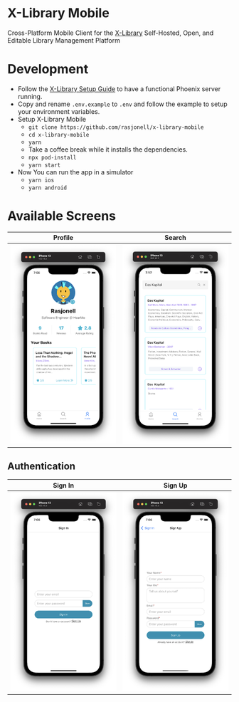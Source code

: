 # X-Library Mobile

Cross-Platform Mobile Client for the [X-Library](https://github.com/rasjonell/x-library) Self-Hosted, Open, and Editable Library Management Platform

# Development

- Follow the [X-Library Setup Guide](https://github.com/rasjonell/x-library#setup) to have a functional Phoenix server running.
- Copy and rename `.env.example` to `.env` and follow the example to setup your environment variables.
- Setup X-Library Mobile
  - `git clone https://github.com/rasjonell/x-library-mobile`
  - `cd x-library-mobile`
  - `yarn`
  - Take a coffee break while it installs the dependencies.
  - `npx pod-install`
  - `yarn start`
- Now You can run the app in a simulator
  - `yarn ios`
  - `yarn android`

# Available Screens

Profile             |  Search
:-------------------------:|:-------------------------:
![](./screenshots/profile.png)  |  ![](./screenshots/search.png)

## Authentication

Sign In             |  Sign Up
:-------------------------:|:-------------------------:
![](./screenshots/signin.png)  |  ![](./screenshots/signup.png)
